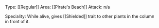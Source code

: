 Type: [[Regular]]
Area: [[Pirate's Beach]]
Attack: n/a

Speciality: While alive, gives [[Shielded]] trait to other plants in the column in front of it.